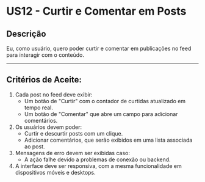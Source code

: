 # US12 - Curtir e Comentar em Posts  

## Descrição  
Eu, como usuário, quero poder curtir e comentar em publicações no feed para interagir com o conteúdo.  

---  

## Critérios de Aceite:  
1. Cada post no feed deve exibir:  
   - Um botão de "Curtir" com o contador de curtidas atualizado em tempo real.  
   - Um botão de "Comentar" que abre um campo para adicionar comentários.  
2. Os usuários devem poder:  
   - Curtir e descurtir posts com um clique.  
   - Adicionar comentários, que serão exibidos em uma lista associada ao post.  
3. Mensagens de erro devem ser exibidas caso:  
   - A ação falhe devido a problemas de conexão ou backend.  
4. A interface deve ser responsiva, com a mesma funcionalidade em dispositivos móveis e desktops.  
